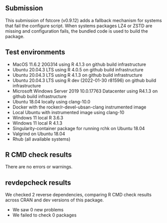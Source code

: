 
## Submission

This submission of fstcore (v0.9.12) adds a fallback mechanism for systems that fail the configure script. When systems packages LZ4 or ZSTD are missing and configuration fails, the bundled code is used to build the package.

## Test environments 

* MacOS 11.6.2 20G314 using R 4.1.3 on github build infrastructure
* Ubuntu 20.04.3 LTS using R 4.0.5 on github build infrastructure
* Ubuntu 20.04.3 LTS using R 4.1.3 on github build infrastructure
* Ubuntu 20.04.3 LTS using R dev (2022-01-30 r81596) on github build infrastructure
* Microsoft Windows Server 2019 10.0.17763 Datacenter using R4.1.3 on github build infrastructure
* Ubuntu 18.04 locally using clang-10.0
* Docker with the rocker/r-devel-ubsan-clang instrumented image
* Local Ubuntu with instrumented image using clang-10
* Windows 11 local R 3.6.3
* Windows 11 local R 4.1.3
* Singularity-container package for running rchk on Ubuntu 18.04
* Valgrind on Ubuntu 18.04
* Rhub (all available systems)

## R CMD check results

There are no errors or warnings.

## revdepcheck results

We checked 2 reverse dependencies, comparing R CMD check results across CRAN and dev versions of this package.

 * We saw 0 new problems
 * We failed to check 0 packages

